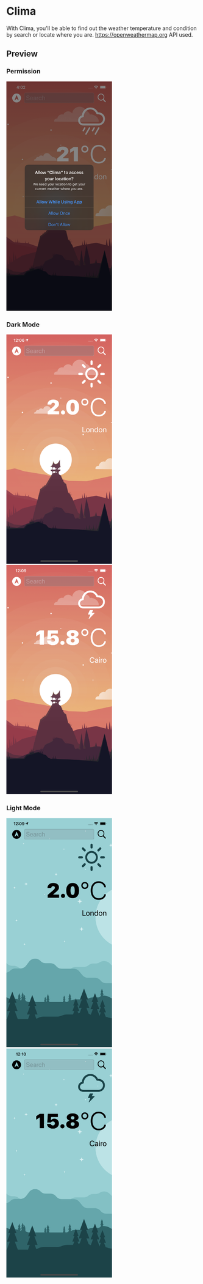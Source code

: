 # Clima
With Clima, you'll be able to find out the weather temperature and condition by search or locate where you are.
https://openweathermap.org API used.

## Preview
### Permission
<img src="/screenshot/1.png" alt="Demo" height="600px"/>

### Dark Mode
<img src="/screenshot/2.png" alt="Demo" height="600px"/> <img src="/screenshot/3.png" alt="Demo" height="600px"/>
### Light Mode
<img src="/screenshot/4.png" alt="Demo" height="600px"/> <img src="/screenshot/5.png" alt="Demo" height="600px"/>
